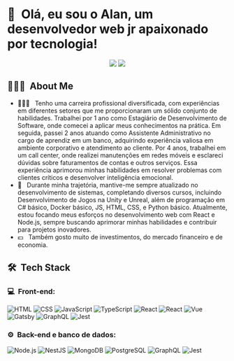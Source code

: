 <h1>👋 &nbsp;Olá, eu sou o Alan, um desenvolvedor web jr apaixonado por tecnologia!</h1>
<p align="center">
<a href="https://www.linkedin.com/in/devalanferreira/"><img src="https://img.icons8.com/?size=50&id=447&format=png"/></a>
<a href="mailto:alanferreira-@outlook.com"><img src="https://img.shields.io/badge/-alanferreira-@outlook.com-D14836?style=flat-square&logo=Outlook&logoColor=white"/></a>
</p>

<h2> 👨🏻‍💻 &nbsp;About Me </h2>

- 👨🏻‍💻 &nbsp; Tenho uma carreira profissional diversificada, com experiências em diferentes setores que me proporcionaram um sólido conjunto de habilidades. Trabalhei por 1 ano como Estagiário de Desenvolvimento de Software, onde comecei a aplicar meus conhecimentos na prática. Em seguida, passei 2 anos atuando como Assistente Administrativo no cargo de aprendiz em um banco, adquirindo experiência valiosa em ambiente corporativo e atendimento ao cliente. Por 4 anos, trabalhei em um call center, onde realizei manutenções em redes móveis e esclareci dúvidas sobre faturamentos de contas e outros serviços. Essa experiência aprimorou minhas habilidades em resolver problemas com clientes críticos e desenvolver inteligência emocional.
- 🚀 &nbsp; Durante minha trajetória, mantive-me sempre atualizado no desenvolvimento de sistemas, completando diversos cursos, incluindo Desenvolvimento de Jogos na Unity e Unreal, além de programação em C# básico, Docker básico, JS, HTML, CSS, e Python básico. Atualmente, estou focando meus esforços no desenvolvimento web com React e Node.js, sempre buscando aprimorar minhas habilidades e contribuir para projetos inovadores.
- 💵 &nbsp; Também gosto muito de investimentos, do mercado financeiro e de economia.

<h2> 🛠 &nbsp;Tech Stack</h2>
<h3>💻 &nbsp;Front-end:</h3>

![HTML](https://img.shields.io/badge/-HTML-333333?style=flat&logo=HTML5)
![CSS](https://img.shields.io/badge/-CSS-333333?style=flat&logo=CSS3&logoColor=1572B6)
![JavaScript](https://img.shields.io/badge/-JavaScript-333333?style=flat&logo=javascript)
![TypeScript](https://img.shields.io/badge/-TypeScript-333333?style=flat&logo=typescript&logoColor=2D79C7)
![React](https://img.shields.io/badge/-React-333333?style=flat&logo=react)
![React](https://img.shields.io/badge/-React%20Native-333333?style=flat&logo=react)
![Vue](https://img.shields.io/badge/-Vue-333333?style=flat&logo=vue.js)
![Gatsby](https://img.shields.io/badge/-Gatsby-333333?style=flat&logo=gatsby)
![GraphQL](https://img.shields.io/badge/-GraphQL-333333?style=flat&logo=graphql&logoColor=E535AB)
![Jest](https://img.shields.io/badge/-Jest-333333?style=flat&logo=jest&logoColor=E535AB)

<h3>⚙️ &nbsp;Back-end e banco de dados:</h3>

![Node.js](https://img.shields.io/badge/-Node.js-333333?style=flat&logo=node.js)
![NestJS](https://img.shields.io/badge/-NestJS-333333?style=flat&logo=nestjs&logoColor=E535AB)
![MongoDB](https://img.shields.io/badge/-MongoDB-333333?style=flat&logo=mongodb)
![PostgreSQL](https://img.shields.io/badge/-PostgreSQL-333333?style=flat&logo=postgresql)
![GraphQL](https://img.shields.io/badge/-GraphQL-333333?style=flat&logo=graphql&logoColor=E535AB)
![Jest](https://img.shields.io/badge/-Jest-333333?style=flat&logo=jest&logoColor=E535AB)

